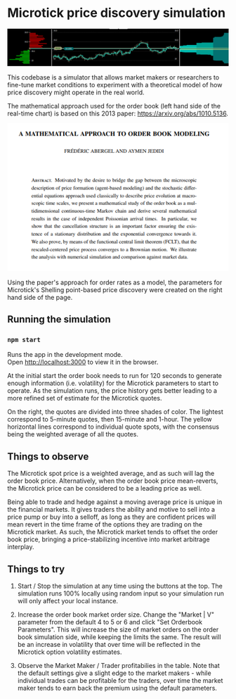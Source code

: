 # Microtick price discovery simulation

![Microtick Price Discovery Simulator](screenshot.png)

This codebase is a simulator that allows market makers or researchers to fine-tune market conditions to experiment with a theoretical model of how price discovery might operate in the real world.

The mathematical approach used for the order book (left hand side of the real-time chart) is based on this 2013 paper: https://arxiv.org/abs/1010.5136.

![Order Book Modeling](abstract.png)

Using the paper's approach for order rates as a model, the parameters for Microtick's Shelling point-based price discovery were created on the right hand side of the page.

## Running the simulation

### `npm start`

Runs the app in the development mode.<br />
Open [http://localhost:3000](http://localhost:3000) to view it in the browser.

At the initial start the order book needs to run for 120 seconds to generate enough information (i.e. volatility) for the Microtick parameters to start to operate.  As the simulation runs, the price history gets better leading to a more refined set of estimate for the Microtick quotes.

On the right, the quotes are divided into three shades of color.  The lightest correspond to 5-minute quotes, then 15-minute and 1-hour.  The yellow horizontal lines correspond to individual quote spots, with the consensus being the weighted average of all the quotes.

## Things to observe

The Microtick spot price is a weighted average, and as such will lag the order book price.  Alternatively, when the order book price mean-reverts, the Microtick price can be considered to be a leading price as well.

Being able to trade and hedge against a moving average price is unique in the financial markets.  It gives traders the ability and motive to sell into a price pump or buy into a selloff, as long as they are confident prices will mean revert in the time frame of the options they are trading on the Microtick market.  As such, the Microtick market tends to offset the order book price, bringing a price-stabilizing incentive into market arbitrage interplay.

## Things to try

1.  Start / Stop the simulation at any time using the buttons at the top.  The simulation runs 100% locally using random input so your simulation run will only affect your local instance.

2.  Increase the order book market order size.  Change the "Market | V" parameter from the default 4 to 5 or 6 and click "Set Orderbook Parameters".  This will increase the size of market orders on the order book simulation side, while keeping the limits the same.  The result will be an increase in volatility that over time will be reflected in the Microtick option volatility estimates.

3.  Observe the Market Maker / Trader profitabilies in the table.  Note that the default settings give a slight edge to the market makers - while individual trades can be profitable for the traders, over time the market maker tends to earn back the premium using the default parameters.

